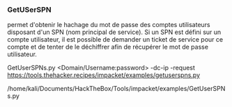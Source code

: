 
### GetUSerSPN
permet d'obtenir le hachage du mot de passe des comptes utilisateurs disposant d'un SPN (nom principal de service). Si un SPN est défini sur un compte utilisateur, il est possible de demander un ticket de service pour ce compte et de tenter de le déchiffrer afin de récupérer le mot de passe utilisateur.

GetUserSPNs.py <Domain/Username:password> -dc-ip <ip of DC> -request
https://tools.thehacker.recipes/impacket/examples/getuserspns.py

/home/kali/Documents/HackTheBox/Tools/impacket/examples/GetUserSPNs.py 
